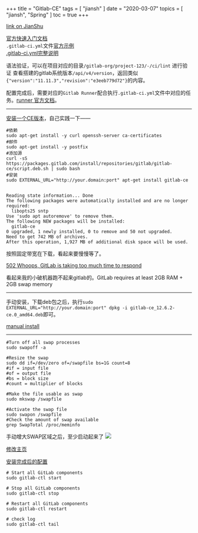 +++
title = "Gitlab-CE"
tags = [
    "jiansh"
]
date = "2020-03-07"
topics = [
    "jiansh",
    "Spring"
]
toc = true
+++



[link on JianShu](https://www.jianshu.com/p/a9c8b9fc61aa)

[官方快速入门文档](https://docs.gitlab.com/ce/ci/quick_start/README.html)  
`.gitlab-ci.yml`文件[官方示例](https://gitlab.com/gitlab-org/gitlab-foss/blob/master/.gitlab-ci.yml)   
[.gitlab-ci.yml完整说明](https://docs.gitlab.com/ce/ci/yaml/README.html)

语法验证，可以在项目对应的目录`/gitlab-org/project-123/-/ci/lint` 进行验证
查看搭建的gitlab系统版本`/api/v4/version`，返回类似`{"version":"11.11.3","revision":"e3eeb779d72"}`的内容。

配置完成后，需要对应的`Gitlab Runner`配合执行`.gitlab-ci.yml`文件中对应的任务。[runner 官方文档](https://docs.gitlab.com/runner/)。

---
[安装一个CE版本](https://about.gitlab.com/install/?version=ce#ubuntu)，自己实践一下——
```
#依赖
sudo apt-get install -y curl openssh-server ca-certificates
#邮件
sudo apt-get install -y postfix
#添加源
curl -sS https://packages.gitlab.com/install/repositories/gitlab/gitlab-ce/script.deb.sh | sudo bash
#安装
sudo EXTERNAL_URL="http://your.domain:port" apt-get install gitlab-ce


Reading state information... Done
The following packages were automatically installed and are no longer required:
  libopts25 sntp
Use 'sudo apt autoremove' to remove them.
The following NEW packages will be installed:
  gitlab-ce
0 upgraded, 1 newly installed, 0 to remove and 50 not upgraded.
Need to get 742 MB of archives.
After this operation, 1,927 MB of additional disk space will be used.

```
按照固定带宽在下载，看起来要慢慢等了。

 [502 Whoops, GitLab is taking too much time to respond](https://stackoverflow.com/questions/33254100/502-whoops-gitlab-is-taking-too-much-time-to-respond)

看起来我的小破机器跑不起来gitlab的。GitLab requires at least 2GB RAM + 2GB swap memory 

---

手动安装，下载deb包之后，执行`sudo EXTERNAL_URL="http://your.domain:port" dpkg -i gitlab-ce_12.6.2-ce.0_amd64.deb`即可。

[manual install](https://docs.gitlab.com/omnibus/manual_install.html)

---


```
#Turn off all swap processes
sudo swapoff -a

#Resize the swap
sudo dd if=/dev/zero of=/swapfile bs=1G count=8
#if = input file
#of = output file
#bs = block size
#count = multiplier of blocks

#Make the file usable as swap
sudo mkswap /swapfile

#Activate the swap file
sudo swapon /swapfile
#Check the amount of swap available
grep SwapTotal /proc/meminfo
```


手动增大SWAP区域之后，至少启动起来了
![](https://upload-images.jianshu.io/upload_images/3296949-edb2e36c11231fd9.png?imageMogr2/auto-orient/strip%7CimageView2/2/w/1240)

[修改主页](https://docs.gitlab.com/omnibus/settings/configuration.html#configuring-the-external-url-for-gitlab)


[安装完成后的配置](https://gitlab.com/gitlab-org/omnibus-gitlab/blob/master/README.md)

```
# Start all GitLab components
sudo gitlab-ctl start

# Stop all GitLab components
sudo gitlab-ctl stop

# Restart all GitLab components
sudo gitlab-ctl restart

# check log 
sudo gitlab-ctl tail
```
